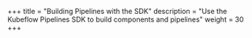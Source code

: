 +++
title = "Building Pipelines with the SDK"
description = "Use the Kubeflow Pipelines SDK to build components and pipelines"
weight = 30
+++